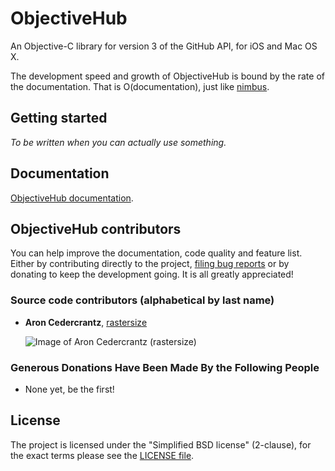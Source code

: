 # ObjectiveHub #
An Objective-C library for version 3 of the GitHub API, for iOS and Mac OS X.

The development speed and growth of ObjectiveHub is bound by the rate of the documentation. That is O(documentation), just like [nimbus](http://jverkoey.github.com/nimbus/).

## Getting started ##
_To be written when you can actually use something._

## Documentation ##
[ObjectiveHub documentation](http://fruitisgood.com/ObjectiveHub/documentation).

## ObjectiveHub contributors ##
You can help improve the documentation, code quality and feature list. Either by contributing directly to the project, [filing bug reports](https://github.com/fruitisgood/ObjectiveHub) or by donating to keep the development going. It is all greatly appreciated!

### Source code contributors (alphabetical by last name) ###

- **Aron Cedercrantz**, [rastersize](https://github.com/rastersize)
  
  ![Image of Aron Cedercrantz (rastersize)](https://secure.gravatar.com/avatar/2f21aac393665a85428eab10c2bdbe79?s=140)

### Generous Donations Have Been Made By the Following People ###

- None yet, be the first!


## License ##
The project is licensed under the "Simplified BSD license" (2-clause), for the exact terms please see the [LICENSE file](https://github.com/fruitisgood/ObjectiveHub/blob/develop/LICENSE).
